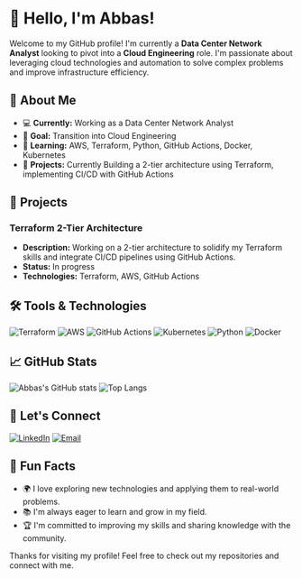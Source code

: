 # 👋 Hello, I'm Abbas!

Welcome to my GitHub profile! I'm currently a **Data Center Network Analyst** looking to pivot into a **Cloud Engineering** role. I'm passionate about leveraging cloud technologies and automation to solve complex problems and improve infrastructure efficiency.

## 🌟 About Me
- 💻 **Currently:** Working as a Data Center Network Analyst
- 🎯 **Goal:** Transition into Cloud Engineering
- 🌱 **Learning:** AWS, Terraform, Python, GitHub Actions, Docker, Kubernetes
- 🚀 **Projects:** Currently Building a 2-tier architecture using Terraform, implementing CI/CD with GitHub Actions

## 🔭 Projects
### Terraform 2-Tier Architecture
- **Description:** Working on a 2-tier architecture to solidify my Terraform skills and integrate CI/CD pipelines using GitHub Actions.
- **Status:** In progress
- **Technologies:** Terraform, AWS, GitHub Actions

## 🛠️ Tools & Technologies
![Terraform](https://img.shields.io/badge/Terraform-%235835CC.svg?style=for-the-badge&logo=terraform&logoColor=white)
![AWS](https://img.shields.io/badge/Amazon%20AWS-%23232F3E.svg?style=for-the-badge&logo=amazon-aws&logoColor=white)
![GitHub Actions](https://img.shields.io/badge/GitHub%20Actions-%232671E5.svg?style=for-the-badge&logo=github-actions&logoColor=white)
![Kubernetes](https://img.shields.io/badge/Kubernetes-%23326CE5.svg?style=for-the-badge&logo=kubernetes&logoColor=white)
![Python](https://img.shields.io/badge/Python-%233776AB.svg?style=for-the-badge&logo=python&logoColor=white)
![Docker](https://img.shields.io/badge/Docker-%232496ED.svg?style=for-the-badge&logo=docker&logoColor=white)

## 📈 GitHub Stats
![Abbas's GitHub stats](https://github-readme-stats.vercel.app/api?username=RunSabba&show_icons=true&theme=radical)
![Top Langs](https://github-readme-stats.vercel.app/api/top-langs/?username=RunSabba&layout=compact&theme=radical)

## 🤝 Let's Connect
[![LinkedIn](https://img.shields.io/badge/LinkedIn-%230077B5.svg?style=for-the-badge&logo=linkedin&logoColor=white)](https://www.linkedin.com/in/abbas-nur-26b5a715b)
[![Email](https://img.shields.io/badge/Email-D14836?style=for-the-badge&logo=gmail&logoColor=white)](mailto:abbasnur24@gmail.com)

## 🎉 Fun Facts
- 🌍 I love exploring new technologies and applying them to real-world problems.
- 📚 I'm always eager to learn and grow in my field.
- 🏆 I'm committed to improving my skills and sharing knowledge with the community.

Thanks for visiting my profile! Feel free to check out my repositories and connect with me.
